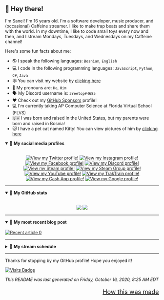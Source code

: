 ## 👋 Hey there!
I'm Sanel! I'm 16 years old. I&#39;m a software developer, music producer, and (occasional) Caffeine streamer. I like to make trap beats and share them with the world. In my downtime, I like to code small toys every now and then, and I stream Mondays, Tuesdays, and Wednesdays on my Caffeine channel!

Here's some fun facts about me:

- 🌎 I speak the following languages: `Bosnian`, `English`
- 💻 I code in the following programming languages: `JavaScript`, `Python`, `C#`, `Java`
- 🕸 You can visit my website by <a target="_blank" href="http:&#x2F;&#x2F;3reetop.tech">clicking here</a>
- 💬 My pronouns are: `He`, `Him`
- 🗣 My Discord username is: `3reetop#4685`
- :heart: Check out my [GitHub Sponsors](https://github.com/sponsors/3reetop) profile!
- :computer: I'm currently taking AP Computer Science at Florida Virtual School (FLVS)
- :bosnia_herzegovina: I was born and raised in the United States, but my parents were born and raised in Bosnia!
- :cat: I have a pet cat named Kitty! You can view pictures of him by [clicking here](https://meow.3reetop.tech)

<details open>
<summary>🤝 <b>My social media profiles</b></summary>
<br>
<p align="center">
 <a target="_blank" href="https:&#x2F;&#x2F;twitter.com&#x2F;3reetop"><img src="https:&#x2F;&#x2F;img.shields.io&#x2F;badge&#x2F;twitter-%231DA1F2.svg?&amp;style&#x3D;for-the-badge&amp;logo&#x3D;twitter&amp;logoColor&#x3D;white" alt="View my Twitter profile!"/></a>   <a target="_blank" href="https:&#x2F;&#x2F;instagram.com&#x2F;3reetop"><img src="https:&#x2F;&#x2F;img.shields.io&#x2F;badge&#x2F;instagram-%23E4405F.svg?&amp;style&#x3D;for-the-badge&amp;logo&#x3D;instagram&amp;logoColor&#x3D;white" alt="View my Instagram profile!"/></a>   <a target="_blank" href="https:&#x2F;&#x2F;facebook.com&#x2F;3reetop"><img src="https:&#x2F;&#x2F;img.shields.io&#x2F;badge&#x2F;facebook-%231877F2.svg?&amp;style&#x3D;for-the-badge&amp;logo&#x3D;facebook&amp;logoColor&#x3D;white" alt="View my Facebook profile!"/></a>   <a target="_blank" href="https:&#x2F;&#x2F;discord.gg&#x2F;ds3rXE6"><img src="https:&#x2F;&#x2F;img.shields.io&#x2F;badge&#x2F;discord-7289da.svg?&amp;style&#x3D;for-the-badge&amp;logo&#x3D;discord&amp;logoColor&#x3D;white" alt="View my Discord profile!"/></a>   <a target="_blank" href="https:&#x2F;&#x2F;steamcommunity.com&#x2F;id&#x2F;3reetop"><img src="https:&#x2F;&#x2F;img.shields.io&#x2F;badge&#x2F;steam-000000.svg?&amp;style&#x3D;for-the-badge&amp;logo&#x3D;steam&amp;logoColor&#x3D;white" alt="View my Steam profile!"/></a>   <a target="_blank" href="https:&#x2F;&#x2F;steamcommunity.com&#x2F;groups&#x2F;TheRoute69"><img src="https:&#x2F;&#x2F;img.shields.io&#x2F;badge&#x2F;steam-join%20my%20steam%20group-000000.svg?&amp;style&#x3D;for-the-badge&amp;logo&#x3D;steam&amp;logoColor&#x3D;white" alt="View my Steam Group profile!"/></a>   <a target="_blank" href="https:&#x2F;&#x2F;youtube.com&#x2F;channel&#x2F;"><img src="https:&#x2F;&#x2F;img.shields.io&#x2F;badge&#x2F;youtube-ff0000.svg?&amp;style&#x3D;for-the-badge&amp;logo&#x3D;youtube&amp;logoColor&#x3D;white" alt="View my YouTube profile!"/></a>   <a target="_blank" href="https:&#x2F;&#x2F;traktrain.com&#x2F;3reetop"><img src="https:&#x2F;&#x2F;img.shields.io&#x2F;badge&#x2F;purchase-beats-%23.svg?&amp;style&#x3D;for-the-badge&amp;logo&#x3D;&amp;logoColor&#x3D;white%22" alt="View my TrakTrain profile!"/></a>   <a target="_blank" href="https:&#x2F;&#x2F;cash.app&#x2F;$3reetop"><img src="https:&#x2F;&#x2F;img.shields.io&#x2F;badge&#x2F;cash-app-28c101.svg?&amp;style&#x3D;for-the-badge&amp;logo&#x3D;cash-app&amp;logoColor&#x3D;white" alt="View my Cash App profile!"/></a>   <a target="_blank" href="https:&#x2F;&#x2F;g.co&#x2F;kgs&#x2F;GCQQKK"><img src="https:&#x2F;&#x2F;img.shields.io&#x2F;badge&#x2F;look_ma_i%27m_on_google%21-ea4335.svg?&amp;style&#x3D;for-the-badge&amp;logo&#x3D;google&amp;logoColor&#x3D;white" alt="View my Google profile!"/></a>  

</p>
</details>

---

<details open>
<summary>👀 <b>My GitHub stats</b></summary>
<br>
<p align="center">
<a href="#"><img src="https://github-readme-stats.vercel.app/api?username=3reetop&show_icons=true&theme=dracula&line_height=27&count_private=true"></a>
<a href="#"><img src="https://github-readme-stats.vercel.app/api/top-langs/?username=3reetop&theme=dracula&count_private=true&layout=compact"></a>
</p>
</details>

---

<details open>
<summary>💭 <b>My most recent blog post</b></summary>
<br>
<a target="_blank" href="https://github-readme-medium-recent-article.vercel.app/medium/@3reetop/0"><img src="https://github-readme-medium-recent-article.vercel.app/medium/@3reetop/0" alt="Recent article 0"></a>

</details>

---

<details closed>
<summary>🎥 <b>My stream schedule</b></summary>
<br>

- You can view my Caffeine channel by <a target="_blank" href="https://caffeine.tv/t3reetop">clicking here</a>.

<br>

<table>
	<tr>
		<th>Day of the week</th>
		<th>Stream start time (Eastern Standard Time)</th>
		<th>Stream expected lngth</th>
		<th>Games played on stream</th>
	</tr>
	<tr>
		<td>Monday</td>
		<td>10 PM EST</td>
		<td>2h</td>
		<td>Fall Guys, PC Building Simulator</td>
	</tr>
	<tr>
		<td>Tuesday</td>
		<td>10 PM EST</td>
		<td>2h</td>
		<td>Minecraft Survival, Among Us, Making trap beats in FL Studio</td>
	</tr>
	<tr>
		<td>Wednesday</td>
		<td>10 PM EST</td>
		<td>2h</td>
		<td>Just Cause 3, Kind Words, Cities: Skylines</td>
	</tr>
</table>

</details>

---

Thanks for stopping by my GitHub profile! Hope you enjoyed it!

[![Visits Badge](https://badges.pufler.dev/visits/3reetop/3reetop?style=for-the-badge)](https://github.com/3reetop/3reetop/)

<p align="left" style="font-size=10px;"><i>This README was last generated on Friday, October 16, 2020, 8:25 AM EDT</i></p><p align="right" style="font-size: 20px;"><a style="font-size: 20px;" href="https://medium.com/swlh/how-to-create-a-self-updating-readme-md-for-your-github-profile-f8b05744ca91">How this was made</a></p>

